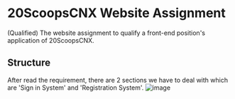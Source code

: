 # 20ScoopsCNX Website Assignment
(Qualified) The website assignment to qualify a front-end position's application of 20ScoopsCNX.

## Structure
After read the requirement, there are 2 sections we have to deal with which are 'Sign in System' and 'Registration System'.
![image](https://imgur.com/uf9sd62)
